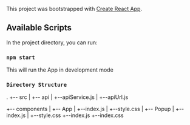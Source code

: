 This project was bootstrapped with [Create React App](https://github.com/facebook/create-react-app).

## Available Scripts

In the project directory, you can run:

### `npm start`
This will run the App in development mode 

### `Directory Structure`
  
  .
+-- src
|   +-- api
|     +--apiService.js
|     +--apiUrl.js

+-- components
|   +-- App
|     +--index.js
|     +--style.css 
|   +-- Popup
|     +--index.js
|     +--style.css
+--index.js
+--index.css

